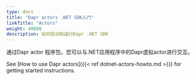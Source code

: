 ```yaml
---
type: docs
title: "Dapr actors .NET SDK入门"
linkTitle: "Actors"
weight: 40000
description: 如何启动和运行Dapr .NET SDK
---
```


通过Dapr actor 程序包，您可以与.NET应用程序中的Dapr虚拟actor进行交互。

See [How to use Dapr actors]({{< ref dotnet-actors-howto.md >}}) for getting started instructions.
